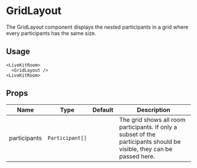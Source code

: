 <!--
!!!! Autogenerated File !!!!
This file was created by @livekit/components-docs-gen and should not be changed manually.
The contents of this file can be replaced at any time which would lead to the loss of all manual changes.
-->

# GridLayout

The GridLayout component displays the nested participants in a grid where every participants has the same size.

## Usage

```tsx
<LiveKitRoom>
  <GridLayout />
<LiveKitRoom>
```

<!--USAGE_INSERT_MARKER-->


## Props

| Name | Type | Default | Description |
| --- | --- | --- | --- |
| participants | `Participant[]` |  | The grid shows all room participants. If only a subset of the participants should be visible, they can be passed here. |

